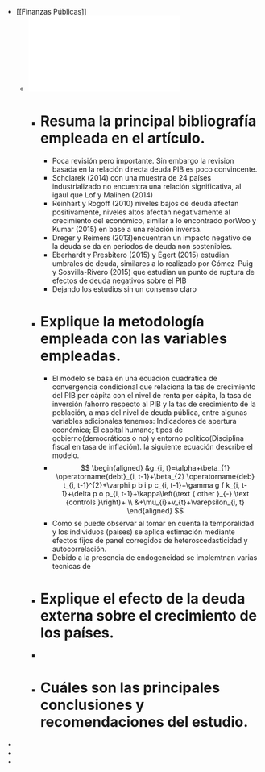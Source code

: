 - [[Finanzas Públicas]]
	- ![El impacto de la deuda pública en el crecimiento económico.pdf](../assets/El_impacto_de_la_deuda_pública_en_el_crecimiento_económico_1642170225163_0.pdf)
		- # Resuma la principal bibliografía empleada en el artículo.
			- Poca revisión pero importante. Sin embargo la revision basada en la relación directa deuda PIB es poco convincente.
			- Schclarek  (2014) con una muestra de 24 países industrializado no encuentra una relación significativa, al igaul que Lof  y  Malinen  (2014)
			- Reinhart y Rogoff (2010) niveles bajos de deuda afectan positivamente, niveles altos afectan negativamente al crecimiento del económico, similar a lo encontrado porWoo y Kumar (2015) en base a una relación inversa.
			- Dreger  y  Reimers  (2013)encuentran un impacto negativo de la deuda se da en periodos de deuda non sostenibles.
			- Eberhardt  y  Presbitero  (2015) y Égert  (2015)  estudian umbrales de deuda, similares a lo realizado por Gómez-Puig y Sosvilla-Rivero  (2015) que  estudian un punto de ruptura de efectos de deuda negativos sobre el PIB
			- Dejando los estudios sin un consenso claro
		- # Explique la metodología empleada con las variables empleadas.
			- El modelo se basa en una ecuación cuadrática de convergencia condicional que relaciona la tas de crecimiento del PIB per cápita con el nivel de renta per cápita, la tasa de inversión /ahorro respecto al PIB y la tas de crecimiento de la población, a mas del nivel de deuda pública, entre algunas variables adicionales tenemos: Indicadores de apertura económica; El capital humano; tipos de gobierno(democráticos o no) y entorno político(Disciplina fiscal en tasa de inflación). la siguiente ecuación describe el modelo.
			-
			  $$
			  \begin{aligned}
			  &g_{i, t}=\alpha+\beta_{1} \operatorname{debt}_{i, t-1}+\beta_{2} \operatorname{deb} t_{i, t-1}^{2}+\varphi p b i p c_{i, t-1}+\gamma g f k_{i, t-1}+\delta p o p_{i, t-1}+\kappa\left(\text { other }_{-} \text {controls }\right)+ \\
			  &+\mu_{i}+v_{t}+\varepsilon_{i, t}
			  \end{aligned}
			  $$
			- Como se puede observar al tomar en cuenta la temporalidad y los individuos (países) se aplica estimación mediante efectos fijos de panel corregidos de heteroscedasticidad y autocorrelación.
			- Debido a la presencia de endogeneidad se implemtnan varias tecnicas de
		- # Explique el efecto de la deuda externa sobre el crecimiento de los países.
		-
		- # Cuáles son las principales conclusiones y recomendaciones del estudio.
-
-
-